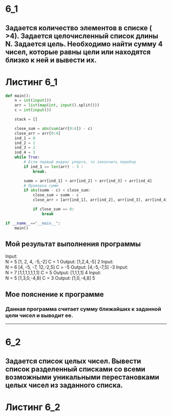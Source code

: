 # 6_1

## Задается количество элементов в списке ( >4). Задается целочисленный список длины N. Задается цель. Необходимо найти сумму 4 чисел, которые равны цели или находятся близко к ней и вывести их.  

# Листинг 6_1
```py
def main():
    n = int(input())
    arr = list(map(int, input().split()))
    c = int(input())

    stack = []

    close_sum = abs(sum(arr[0:4]) - c)
    close_arr = arr[0:4]
    ind_1 = 0
    ind_2 = 1
    ind_3 = 2
    ind_4 = 3
    while True:
        # Если первый индекс уперся, то закончить перебор
        if ind_1 == len(arr) - 3 :
            break;

        summ = arr[ind_1] + arr[ind_2] + arr[ind_3] + arr[ind_4]
        # Проверка сумм
        if abs(summ - c) < close_sum:
            close_sum = summ - c
            close_arr = [arr[ind_1], arr[ind_2], arr[ind_3], arr[ind_4]]

            if close_sum == 0:
                break

if __name__=="__main__":
    main()
```
## Мой результат выполнения программы
Input:  
N = 5
[1, 2, 4, -5,-2] 
C = 1
Output:
[1,2,4,-5]
2
Input:  
N = 6
[4, -5, -7, 12,-2,5]
C = -5
Output:
[4,-5,-7,5]
-3
Input:  
N = 7
[1,1,1,1,1,1,1]
C = 5
Output:
[1,1,1,1]
4
Input:  
N = 5
[1,3,0,-4,8]
C = 3
Output:
[1,0,-4,8]
5

## Мое пояснение к программе
### Данная программа считает сумму ближайших к заданной цели чисел и выводит ее.
___
 
 # 6_2
 ## Задается список целых чисел. Вывести список разделенный списками со всеми возможными уникальными перестановками целых чисел из заданного списка.
 
 # Листинг 6_2
 ```py
 


